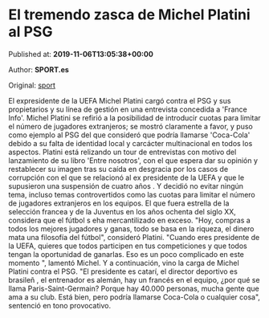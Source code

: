 
# El tremendo zasca de Michel Platini al PSG

Published at: **2019-11-06T13:05:38+00:00**

Author: **SPORT.es**

Original: [sport](https://www.sport.es/es/noticias/liga-francia/tremendo-zasca-michel-platini-psg-7716607)

El expresidente de la UEFA Michel Platini cargó contra el PSG y sus propietarios y su línea de gestión en una entrevista concedida a 'France Info'.
Michel Platini se refirió a la posibilidad de introducir cuotas para limitar el número de jugadores extranjeros; se mostró claramente a favor, y puso como ejemplo al PSG del que consideró que podría llamarse 'Coca-Cola' debido a su falta de identidad local y carcácter multinacional en todos los aspectos. Platini está relizando un tour de entrevistas con motivo del lanzamiento de su libro 'Entre nosotros', con el que espera dar su opinión y restablecer su imagen tras su caída en desgracia por los casos de corrupción con el que se relacionó al ex presidente de la UEFA y que le supusieron una suspensión de cuatro años . Y decidió no evitar ningún tema, incluso temas controvertidos como las cuotas para limitar el número de jugadores extranjeros en los equipos.
El que fuera estrella de la selección francea y de la Juventus en los años ochenta del siglo XX, considera que el fútbol s eha mercantilizado en exceso. "Hoy, compras a todos los mejores jugadores y ganas, todo se basa en la riqueza, el dinero mata una filosofía del fútbol", consideró Platini. "C&NegativeMediumSpace;uando eres presidente de la UEFA, quieres que todos participen en tus competiciones y que todos tengan la oportunidad de ganarlas. Eso es un poco complicado en este momento ", lamentó Michel.
Y a continuación, vino la carga de Michel Platini contra el PSG. "El presidente es catarí, el director deportivo es brasileñ , el entrenador es alemán, hay un francés en el equipo, ¿por qué se llama Paris-Saint-Germain? Porque hay 40.000 personas, mucha gente que ama a su club. Está bien, pero podría llamarse Coca-Cola o cualquier cosa", sentenció en tono provocativo.
